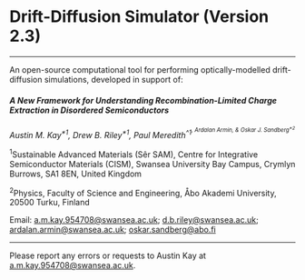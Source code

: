 # Drift-Diffusion Simulator (Version 2.3)

***

An open-source computational tool for performing optically-modelled drift-diffusion simulations, developed in support of:

#### _A New Framework for Understanding Recombination-Limited Charge Extraction in Disordered Semiconductors_


_Austin M. Kay<sup>*1</sup>, Drew B. Riley<sup>*1</sup>, Paul Meredith<sup>^1<sup>, Ardalan Armin, & Oskar J. Sandberg<sup>*2</sup>_

<sup>1</sup>Sustainable Advanced Materials (Sêr SAM), Centre for Integrative Semiconductor Materials (CISM), Swansea University Bay Campus, Crymlyn Burrows, SA1 8EN, United Kingdom

<sup>2</sup>Physics, Faculty of Science and Engineering, Åbo Akademi University, 20500 Turku, Finland

Email: a.m.kay.954708@swansea.ac.uk; d.b.riley@swansea.ac.uk; ardalan.armin@swansea.ac.uk; oskar.sandberg@abo.fi

***

Please report any errors or requests to Austin Kay at a.m.kay.954708@swansea.ac.uk.
